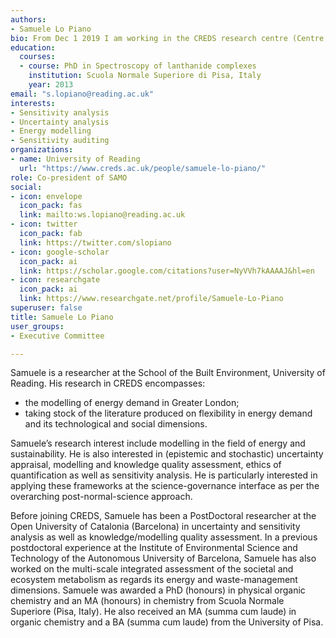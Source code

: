 ```yaml
---
authors:
- Samuele Lo Piano
bio: From Dec 1 2019 I am working in the CREDS research centre (Centre for Research into Energy Demand Solutions), flexibility theme area. My research interests include energy systems, sensitivity auditing, uncertainty quantification and global sensitivity analysis, science for governance, modelling and model (knowledge) quality assessment. My research interests also cover complexity and complex systems (such as societies).
education:
  courses:
  - course: PhD in Spectroscopy of lanthanide complexes
    institution: Scuola Normale Superiore di Pisa, Italy
    year: 2013
email: "s.lopiano@reading.ac.uk"
interests:
- Sensitivity analysis
- Uncertainty analysis
- Energy modelling
- Sensitivity auditing
organizations:
- name: University of Reading
  url: "https://www.creds.ac.uk/people/samuele-lo-piano/"
role: Co-president of SAMO
social:
- icon: envelope
  icon_pack: fas
  link: mailto:ws.lopiano@reading.ac.uk
- icon: twitter
  icon_pack: fab
  link: https://twitter.com/slopiano
- icon: google-scholar
  icon_pack: ai
  link: https://scholar.google.com/citations?user=NyVVh7kAAAAJ&hl=en
- icon: researchgate
  icon_pack: ai
  link: https://www.researchgate.net/profile/Samuele-Lo-Piano
superuser: false
title: Samuele Lo Piano
user_groups:
- Executive Committee

---
```


Samuele is a researcher at the School of the Built Environment, University of Reading. His research in CREDS encompasses:

* the modelling of energy demand in Greater London;
* taking stock of the literature produced on flexibility in energy demand and its technological and social dimensions.

Samuele’s research interest include modelling in the field of energy and sustainability. He is also interested in (epistemic and stochastic) uncertainty appraisal, modelling and knowledge quality assessment, ethics of quantification as well as sensitivity analysis. He is particularly interested in applying these frameworks at the science-governance interface as per the overarching post-normal-science approach.

Before joining CREDS, Samuele has been a PostDoctoral researcher at the Open University of Catalonia (Barcelona) in uncertainty and sensitivity analysis as well as knowledge/modelling quality assessment. In a previous postdoctoral experience at the Institute of Environmental Science and Technology of the Autonomous University of Barcelona, Samuele has also worked on the multi-scale integrated assessment of the societal and ecosystem metabolism as regards its energy and waste-management dimensions. Samuele was awarded a PhD (honours) in physical organic chemistry and an MA (honours) in chemistry from Scuola Normale Superiore (Pisa, Italy). He also received an MA (summa cum laude) in organic chemistry and a BA (summa cum laude) from the University of Pisa.
